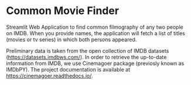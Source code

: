 # Common Movie Finder
Streamlit Web Application to find common filmography of any two people on IMDB. When you provide names, the application will fetch a list of titles (movies or tv series) in which both persons appeared.

Preliminary data is taken from the open collection of IMDB datasets (https://datasets.imdbws.com/). In order to retrieve the up-to-date information from IMDB, we use Cinemagoer package (previosly known as IMDbPY). The project documentation is available at https://cinemagoer.readthedocs.io/.